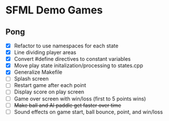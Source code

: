 # SFML Demo Games

## Pong
- [x] Refactor to use namespaces for each state
- [x] Line dividing player areas
- [x] Convert #define directives to constant variables
- [x] Move play state initalization/processing to states.cpp
- [x] Generalize Makefile
- [ ] Splash screen
- [ ] Restart game after each point
- [ ] Display score on play screen
- [ ] Game over screen with win/loss (first to 5 points wins)
- [ ] ~~Make ball and AI paddle get faster over time~~
- [ ] Sound effects on game start, ball bounce, point, and win/loss

